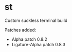 # st
Custom suckless terminal build

Patches added:
* Alpha patch 0.8.2
* Ligature-Alpha patch 0.8.3
